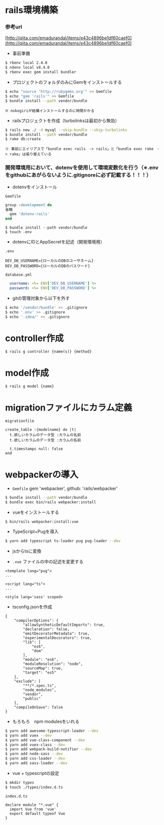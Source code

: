 # rails環境構築

### 参考url
[http://qiita.com/emadurandal/items/e43c4896be1df60caef0](http://qiita.com/emadurandal/items/e43c4896be1df60caef0)


- 事前準備
```bash
$ rbenv local 2.4.0
$ ndenv local v8.4.0
$ rbenv exec gem install bundler
```

- プロジェクトのフォルダのみにGemをインストールする

```bash
$ echo "source 'http://rubygems.org'" >> Gemfile
$ echo "gem 'rails'" >> Gemfile
$ bundle install --path vendor/bundle
```
`※ nokogiriが結構インストールするのに時間かかる`


- railsプロジェクトを作成（turbolinksは最初から無効）
```bash
$ rails new ./ -d mysql --skip-bundle --skip-turbolinks
$ bundle install --path vendor/bundle
$ rake db:create
```
`※ 事前にエイリアスで「bundle exec rails　-> rails」と「bundle exec rake　-> rake」は張り替えている`


### 開発環境用において、dotenvを使用して環境変数化を行う（※.envをgithubにあがらないように.gitignoreに必ず記載する！！！）

- dotenvをインストール

`Gemfile`
```ruby
group :development do
省略
  gem 'dotenv-rails'
end
```

```
$ bundle install --path vendor/bundle
$ touch .env
```
- dotenvにIDとAppSecretを記述（開発環境用）

`.env`
```
DEV_DB_USERNAME={ローカルのDBのユーザネーム}
DEV_DB_PASSWORD={ローカルのDBのパスワード}
```

`database.yml`
```yaml
  username: <%= ENV['DEV_DB_USERNAME'] %>
  password: <%= ENV['DEV_DB_PASSWORD'] %>
```

- gitの管理対象から以下を外す
```bash
$ echo '/vendor/bundle' >> .gitignore
$ echo '.env' >> .gitignore
$ echo '.idea/' >> .gitignore
```

# controller作成

```
$ rails g controller {name(s)} {method}
```

# model作成

```
$ rails g model {name}
```

# migrationファイルにカラム定義

```
migrationfile

create_table :{modelname} do |t|
  t.欲しいカラムのデータ型 :カラムの名前
  t.欲しいカラムのデータ型 :カラムの名前

  t.timestamps null: false
end
```

# webpackerの導入

- `Gemfile`
gem 'webpacker', github: 'rails/webpacker'

```bash
$ bundle install --path vendor/bundle
$ bundle exec bin/rails webpacker:install
```
- vueをインストールする
```
$ bin/rails webpacker:install:vue
```

- TypeScript+Pugを導入
```bash
$ yarn add typescript ts-loader pug pug-loader --dev
```

- jsからtsに変換

- `.vue` ファイルの中の記述を変更する

```vue
<template lang="pug">
...

<script lang="ts">
...

<style lang='sass' scoped>
```

- tsconfig.jsonを作成
```
{
    "compilerOptions": {
        "allowSyntheticDefaultImports": true,
        "declaration": false,
        "emitDecoratorMetadata": true,
        "experimentalDecorators": true,
        "lib": [
            "es6",
            "dom"
        ],
        "module": "es6",
        "moduleResolution": "node",
        "sourceMap": true,
        "target": "es5"
    },
    "exclude": [
        "**/*.spec.ts",
        "node_modules",
        "vendor",
        "public"
    ],
    "compileOnSave": false
}
```
- もろもろ　npm modulesをいれる
```bash
$ yarn add awesome-typescript-loader --dev
$ yarn add vuex --dev
$ yarn add vue-class-component --dev
$ yarn add vuex-class --dev
$ yarn add webpack-build-notifier --dev
$ yarn add node-sass --dev
$ yarn add css-loader --dev
$ yarn add sass-loader --dev
```

- vue + typescriptの設定

```bash
$ mkdir types
$ touch ./types/index.d.ts
```

`index.d.ts`
```
declare module "*.vue" {
  import Vue from 'vue'
  export default typeof Vue
}
```


